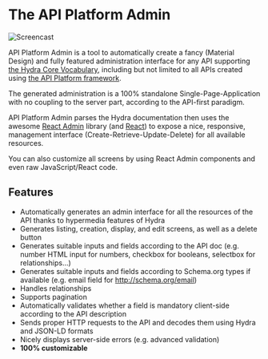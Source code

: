 # The API Platform Admin

![Screencast](images/admin-demo.gif)

API Platform Admin is a tool to automatically create a fancy (Material Design) and fully featured administration interface
for any API supporting [the Hydra Core Vocabulary](http://www.hydra-cg.com/), including but not limited to all APIs created
using [the API Platform framework](https://api-platform.com).

The generated administration is a 100% standalone Single-Page-Application with no coupling to the server part, according
to the API-first paradigm.

API Platform Admin parses the Hydra documentation then uses the awesome [React Admin](https://marmelab.com/react-admin/)
library (and [React](https://facebook.github.io/react/)) to expose a nice, responsive, management interface (Create-Retrieve-Update-Delete)
for all available resources.

You can also customize all screens by using React Admin components and even raw JavaScript/React code.

## Features

* Automatically generates an admin interface for all the resources of the API thanks to hypermedia features of Hydra
* Generates listing, creation, display, and edit screens, as well as a delete button
* Generates suitable inputs and fields according to the API doc (e.g. number HTML input for numbers, checkbox for booleans, selectbox for relationships...)
* Generates suitable inputs and fields according to Schema.org types if available (e.g. email field for http://schema.org/email)
* Handles relationships
* Supports pagination
* Automatically validates whether a field is mandatory client-side according to the API description
* Sends proper HTTP requests to the API and decodes them using Hydra and JSON-LD formats
* Nicely displays server-side errors (e.g. advanced validation)
* **100% customizable**
